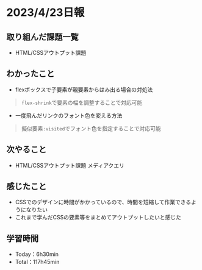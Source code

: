 # 2023/4/23日報


## 取り組んだ課題一覧
- HTML/CSSアウトプット課題

## わかったこと
- flexボックスで子要素が親要素からはみ出る場合の対処法
> `flex-shrink`で要素の幅を調整することで対応可能
> 
- 一度飛んだリンクのフォント色を変える方法
> 擬似要素`:visited`でフォント色を指定することで対応可能

## 次やること
- HTML/CSSアウトプット課題 メディアクエリ

## 感じたこと
- CSSでのデザインに時間がかかっているので、時間を短縮して作業できるようになりたい
- これまで学んだCSSの要素等をまとめてアウトプットしたいと感じた

## 学習時間
- Today：6h30min
- Total：117h45min


